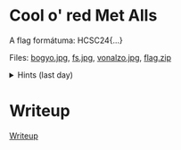 #  Cool o' red Met Alls

A flag formátuma: HCSC24{...}

Files: [bogyo.jpg](files/bogyo.jpg), [fs.jpg](files/fs.jpg), [vonalzo.jpg](files/vonalzo.jpg), [flag.zip](files/flag.zip)

<details>
  <summary>Hints (last day)</summary> 
  
Admin bácsi közli velem megy ez, mint a veszedelem...

Ami nem megy, nehéz vagyon súgjunk nekik, kicsit-nagyot...

––––––––––––––––––––––––––––––––––––––––– 

Segítségül egy kis hint: A zip fájlban van több kincs!

Hogy hogyan nyílik, képen rejlik: Az arányok is ezt segítik! 

–––––––––––––––––––––––––––––––––––––––––

</details>


# Writeup

[Writeup](WRITEUP.md)
